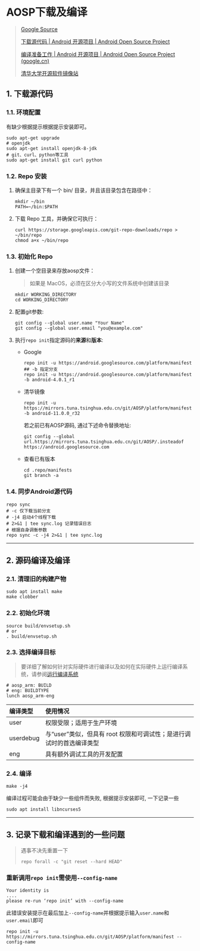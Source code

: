# AOSP下载及编译

> [Google Source](https://android.googlesource.com/ )
>
> [下载源代码  | Android 开源项目  | Android Open Source Project](https://source.android.com/setup/downloading)
>
> [编译准备工作  | Android 开源项目  | Android Open Source Project (google.cn)](https://source.android.google.cn/setup/building)
>
> [清华大学开源软件镜像站](https://mirror.tuna.tsinghua.edu.cn/help/AOSP/)

## 1. 下载源代码

### 1.1. 环境配置

有缺少根据提示根据提示安装即可。

```shell
sudo apt-get upgrade
# openjdk
sudo apt-get install openjdk-8-jdk
# git、curl、python等工具
sudo apt-get install git curl python
```

### 1.2. Repo 安装

1. 确保主目录下有一个 bin/ 目录，并且该目录包含在路径中：

   ```shell
   mkdir ~/bin
   PATH=~/bin:$PATH
   ```

2. 下载 Repo 工具，并确保它可执行：

   ```shell
   curl https://storage.googleapis.com/git-repo-downloads/repo > ~/bin/repo
   chmod a+x ~/bin/repo
   ```

### 1.3. 初始化 Repo

1. 创建一个空目录来存放aosp文件：

   > 如果是 MacOS，必须在区分大小写的文件系统中创建该目录

   ```shell
   mkdir WORKING_DIRECTORY
   cd WORKING_DIRECTORY
   ```

2. 配置git参数:

   ```shell
   git config --global user.name "Your Name"
   git config --global user.email "you@example.com"
   ```

3. 执行``repo init``指定源码的**来源**和**版本**:
   
   - Google

     ```shell
     repo init -u https://android.googlesource.com/platform/manifest
     ## -b 指定分支
     repo init -u https://android.googlesource.com/platform/manifest -b android-4.0.1_r1
     ```
   
   - 清华镜像
   
       ```shell
       repo init -u https://mirrors.tuna.tsinghua.edu.cn/git/AOSP/platform/manifest -b android-11.0.0_r32
       ```
       
     若之前已有AOSP源码, 通过下述命令替换地址:
     
     ```shell
     git config --global url.https://mirrors.tuna.tsinghua.edu.cn/git/AOSP/.insteadof https://android.googlesource.com
     ```
     
   - 查看已有版本
   
     ```
     cd .repo/manifests
     git branch -a
     ```

### 1.4. 同步Android源代码

```shell
repo sync
# -c 仅下载当前分支
# -j4 启动4个线程下载
# 2>&1 | tee sync.log 记录错误日志
# 根据自身调衡参数
repo sync -c -j4 2>&1 | tee sync.log
```

---

## 2. 源码编译及编译

### 2.1. 清理旧的构建产物

```shell
sudo apt install make
make clobber
```

### 2.2. 初始化环境

```shell
source build/envsetup.sh
# or
. build/envsetup.sh
```

### 2.3. 选择编译目标

> 要详细了解如何针对实际硬件进行编译以及如何在实际硬件上运行编译系统，请参阅[运行编译系统](https://source.android.google.cn/setup/running)

```shellshe l
# aosp_arm: BUILD
# eng: BUILDTYPE
lunch aosp_arm-eng
```

| 编译类型  | 使用情况                                                     |
| :-------- | :----------------------------------------------------------- |
| user      | 权限受限；适用于生产环境                                     |
| userdebug | 与“user”类似，但具有 root 权限和可调试性；是进行调试时的首选编译类型 |
| eng       | 具有额外调试工具的开发配置                                   |

### 2.4. 编译

```
make -j4
```

编译过程可能会由于缺少一些组件而失败, 根据提示安装即可, 一下记录一些

```
sudo apt install libncurses5
```



---

## 3. 记录下载和编译遇到的一些问题

> 遇事不决先重置一下
>
> ```
> repo forall -c "git reset --hard HEAD"
> ```
>

### 重新调用``repo init``需使用``--config-name``

```shell
Your identity is
....
please re-run ‘repo init’ with --config-name
```

此错误安装提示在最后加上``--config-name``并根据提示输入``user.name``和`` user.email``即可

```shell
repo init -u https://mirrors.tuna.tsinghua.edu.cn/git/AOSP/platform/manifest --config-name
```

 





